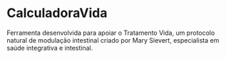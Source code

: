 # CalculadoraVida
Ferramenta desenvolvida para apoiar o Tratamento Vida, um protocolo natural de modulação intestinal criado por Mary Sievert, especialista em saúde integrativa e intestinal.
